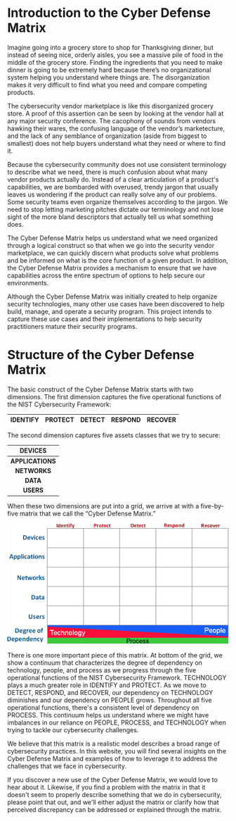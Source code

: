 # Introduction to the Cyber Defense Matrix

Imagine going into a grocery store to shop for Thanksgiving dinner, but instead of seeing nice, orderly aisles, you see a massive pile of food in the middle of the grocery store. Finding the ingredients that you need to make dinner is going to be extremely hard because there’s no organizational system helping you understand where things are. The disorganization makes it very difficult to find what you need and compare competing products.

The cybersecurity vendor marketplace is like this disorganized grocery store. A proof of this assertion can be seen by looking at the vendor hall at any major security conference. The cacophony of sounds from vendors hawking their wares, the confusing language of the vendor’s marketecture, and the lack of any semblance of organization (aside from biggest to smallest) does not help buyers understand what they need or where to find it.

Because the cybersecurity community does not use consistent terminology to describe what we need, there is much confusion about what many vendor products actually do. Instead of a clear articulation of a product's capabilities, we are bombarded with overused, trendy jargon that usually leaves us wondering if the product can really solve any of our problems. Some security teams even organize themselves according to the jargon. We need to stop letting marketing pitches dictate our terminology and not lose sight of the more bland descriptors that actually tell us what something does.

The Cyber Defense Matrix helps us understand what we need organized through a logical construct so that when we go into the security vendor marketplace, we can quickly discern what products solve what problems and be informed on what is the core function of a given product. In addition, the Cyber Defense Matrix provides a mechanism to ensure that we have capabilities across the entire spectrum of options to help secure our environments.

Although the Cyber Defense Matrix was initially created to help organize security technologies, many other use cases have been discovered to help build, manage, and operate a security program. This project intends to capture these use cases and their implementations to help security practitioners mature their security programs.

# Structure of the Cyber Defense Matrix

The basic construct of the Cyber Defense Matrix starts with two dimensions. The first dimension captures the five operational functions of the NIST Cybersecurity Framework:

| IDENTIFY | PROTECT | DETECT | RESPOND | RECOVER |
|----------|---------|--------|---------|---------|

The second dimension captures five assets classes that we try to secure:

| DEVICES |
|:---:|
| **APPLICATIONS** |
| **NETWORKS** |
| **DATA** |
| **USERS** |

When these two dimensions are put into a grid, we arrive at with a five-by-five matrix that we call the “Cyber Defense Matrix.”

![Cyber Defense Matrix](/images/cyberdefensematrix.png "Cyber Defense Matrix")

There is one more important piece of this matrix.  At bottom of the grid, we show a continuum that characterizes the degree of dependency on technology, people, and process as we progress through the five operational functions of the NIST Cybersecurity Framework.  TECHNOLOGY plays a much greater role in IDENTIFY and PROTECT. As we move to DETECT, RESPOND, and RECOVER, our dependency on TECHNOLOGY diminishes and our dependency on PEOPLE grows. Throughout all five operational functions, there's a consistent level of dependency on PROCESS. This continuum helps us understand where we might have imbalances in our reliance on PEOPLE, PROCESS, and TECHNOLOGY when trying to tackle our cybersecurity challenges.

We believe that this matrix is a realistic model describes a broad range of cybersecurity practices. In this website, you will find several insights on the Cyber Defense Matrix and examples of how to leverage it to address the challenges that we face in cybersecurity.

If you discover a new use of the Cyber Defense Matrix, we would love to hear about it. Likewise, if you find a problem with the matrix in that it doesn't seem to properly describe something that we do in cybersecurity, please point that out, and we'll either adjust the matrix or clarify how that perceived discrepancy can be addressed or explained through the matrix.
